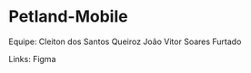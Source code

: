 # Petland-Mobile

Equipe:
Cleiton dos Santos Queiroz
João Vitor Soares Furtado

Links:
<a src="https://www.figma.com/file/FVLvNAWcuzsl9kzyTqPVp7/PetLand?node-id=0%3A1">Figma</a>

